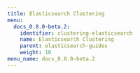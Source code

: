 ```yaml
---
title: Elasticsearch Clustering
menu:
  docs_0.8.0-beta.2:
    identifier: clustering-elasticsearch
    name: Elasticsearch Clustering
    parent: elasticsearch-guides
    weight: 10
menu_name: docs_0.8.0-beta.2
---
```


